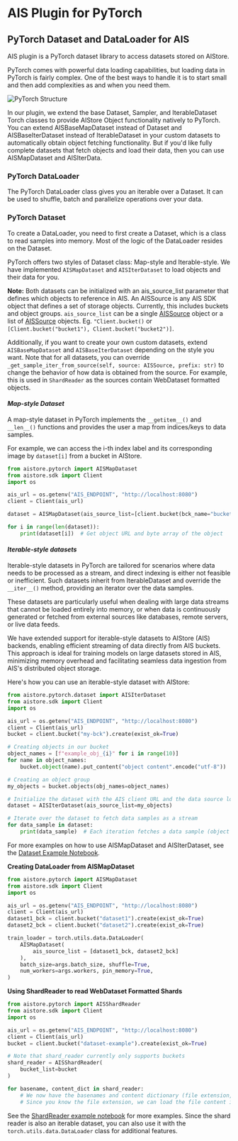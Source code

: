 # AIS Plugin for PyTorch

## PyTorch Dataset and DataLoader for AIS

AIS plugin is a PyTorch dataset library to access datasets stored on AIStore.

PyTorch comes with powerful data loading capabilities, but loading data in PyTorch is fairly complex. One of the best ways to handle it is to start small and then add complexities as and when you need them.

![PyTorch Structure](/docs/images/pytorch_structure.webp)

In our plugin, we extend the base Dataset, Sampler, and IterableDataset Torch classes to provide AIStore Object functionality natively to PyTorch. You can extend AISBaseMapDataset instead of Dataset and AISBaseIterDataset instead of IterableDataset in your custom datasets to automatically obtain object fetching functionality. But if you'd like fully complete datasets that fetch objects and load their data, then you can use AISMapDataset and AISIterData.

### PyTorch DataLoader

The PyTorch DataLoader class gives you an iterable over a Dataset. It can be used to shuffle, batch and parallelize operations over your data.

### PyTorch Dataset

To create a DataLoader, you need to first create a Dataset, which is a class to read samples into memory. Most of the logic of the DataLoader resides on the Dataset.

PyTorch offers two styles of Dataset class: Map-style and Iterable-style. We have implemented ```AISMapDataset``` and ```AISIterDataset``` to load objects and their data for you.

**Note:** Both datasets can be initialized with an ais_source_list parameter that defines which objects to reference in AIS.
 An AISSource is any AIS SDK object that defines a set of storage objects. Currently, this includes buckets and object groups.
```ais_source_list``` can be a single [AISSource](https://github.com/NVIDIA/aistore/blob/main/python/aistore/sdk/ais_source.py) object or a list of [AISSource](https://github.com/NVIDIA/aistore/blob/main/python/aistore/sdk/ais_source.py) objects. Eg. ```"Client.bucket()``` or ```[Client.bucket("bucket1"), Client.bucket("bucket2")]```.

Additionally, if you want to create your own custom datasets,
extend ```AISBaseMapDataset``` and ```AISBaseIterDataset``` depending on the style you want.
Note that for all datasets, you can override ```_get_sample_iter_from_source(self, source: AISSource, prefix: str)``` to change the behavior of how data is obtained from the source. For example, this is used in ```ShardReader``` as the sources contain WebDataset formatted objects.

#### ***Map-style Dataset***

A map-style dataset in PyTorch implements the `__getitem__()` and `__len__()` functions and provides the user a map from indices/keys to data samples.

For example, we can access the i-th index label and its corresponding image by ```dataset[i]``` from a bucket in AIStore.

```python
from aistore.pytorch import AISMapDataset
from aistore.sdk import Client
import os

ais_url = os.getenv("AIS_ENDPOINT", "http://localhost:8080")
client = Client(ais_url)

dataset = AISMapDataset(ais_source_list=[client.bucket(bck_name="bucket1"), client.bucket(bck_name="bucket2")])

for i in range(len(dataset)):
    print(dataset[i])  # Get object URL and byte array of the object
```

#### ***Iterable-style datasets***

Iterable-style datasets in PyTorch are tailored for scenarios where data needs to be processed as a stream, and direct indexing is either not feasible or inefficient. Such datasets inherit from IterableDataset and override the `__iter__()` method, providing an iterator over the data samples.

These datasets are particularly useful when dealing with large data streams that cannot be loaded entirely into memory, or when data is continuously generated or fetched from external sources like databases, remote servers, or live data feeds.

We have extended support for iterable-style datasets to AIStore (AIS) backends, enabling efficient streaming of data directly from AIS buckets. This approach is ideal for training models on large datasets stored in AIS, minimizing memory overhead and facilitating seamless data ingestion from AIS's distributed object storage.

Here's how you can use an iterable-style dataset with AIStore:

```python
from aistore.pytorch.dataset import AISIterDataset
from aistore.sdk import Client
import os

ais_url = os.getenv("AIS_ENDPOINT", "http://localhost:8080")
client = Client(ais_url)
bucket = client.bucket("my-bck").create(exist_ok=True)

# Creating objects in our bucket
object_names = [f"example_obj_{i}" for i in range(10)]
for name in object_names:
    bucket.object(name).put_content("object content".encode("utf-8"))

# Creating an object group
my_objects = bucket.objects(obj_names=object_names)

# Initialize the dataset with the AIS client URL and the data source location
dataset = AISIterDataset(ais_source_list=my_objects)

# Iterate over the dataset to fetch data samples as a stream
for data_sample in dataset:
    print(data_sample)  # Each iteration fetches a data sample (object name and byte array)
```

For more examples on how to use AISMapDataset and AISIterDataset, see the [Dataset Example Notebook](../../examples/pytorch/dataset_example.ipynb).


**Creating DataLoader from AISMapDataset**
```python
from aistore.pytorch import AISMapDataset
from aistore.sdk import Client
import os

ais_url = os.getenv("AIS_ENDPOINT", "http://localhost:8080")
client = Client(ais_url)
dataset1_bck = client.bucket("dataset1").create(exist_ok=True)
dataset2_bck = client.bucket("dataset2").create(exist_ok=True)

train_loader = torch.utils.data.DataLoader(
    AISMapDataset(
        ais_source_list = [dataset1_bck, dataset2_bck]
    ),
    batch_size=args.batch_size, shuffle=True,
    num_workers=args.workers, pin_memory=True,
)
```

**Using ShardReader to read WebDataset Formatted Shards**
```python
from aistore.pytorch import AISShardReader
from aistore.sdk import Client
import os

ais_url = os.getenv("AIS_ENDPOINT", "http://localhost:8080")
client = Client(ais_url)
bucket = client.bucket("dataset-example").create(exist_ok=True)

# Note that shard_reader currently only supports buckets
shard_reader = AISShardReader(
    bucket_list=bucket
)

for basename, content_dict in shard_reader:
    # We now have the basenames and content dictionary (file extension, bytes) for every sample
    # Since you know the file extension, we can load the file content in the appropriate way
```

See the [ShardReader example notebook](../../examples/pytorch/shard_reader_example.ipynb) for more examples. Since the shard reader is also an iterable dataset, you can also use it with the `torch.utils.data.DataLoader` class for additional features.
